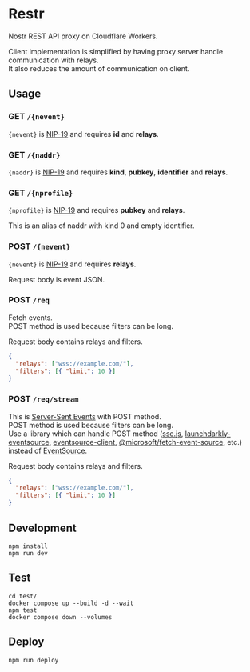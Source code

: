 # Restr

Nostr REST API proxy on Cloudflare Workers.

Client implementation is simplified by having proxy server handle communication
with relays.\
It also reduces the amount of communication on client.

## Usage

### GET `/{nevent}`

`{nevent}` is [NIP-19](https://github.com/nostr-protocol/nips/blob/master/19.md)
and requires **id** and **relays**.

### GET `/{naddr}`

`{naddr}` is [NIP-19](https://github.com/nostr-protocol/nips/blob/master/19.md)
and requires **kind**, **pubkey**, **identifier** and **relays**.

### GET `/{nprofile}`

`{nprofile}` is
[NIP-19](https://github.com/nostr-protocol/nips/blob/master/19.md) and requires
**pubkey** and **relays**.

This is an alias of naddr with kind 0 and empty identifier.

### POST `/{nevent}`

`{nevent}` is [NIP-19](https://github.com/nostr-protocol/nips/blob/master/19.md)
and requires **relays**.

Request body is event JSON.

### POST `/req`

Fetch events.\
POST method is used because filters can be long.

Request body contains relays and filters.

```json
{
  "relays": ["wss://example.com/"],
  "filters": [{ "limit": 10 }]
}
```

### POST `/req/stream`

This is
[Server-Sent Events](https://developer.mozilla.org/docs/Web/API/Server-sent_events)
with POST method.\
POST method is used because filters can be long.\
Use a library which can handle POST method
([sse.js](https://www.npmjs.com/package/sse.js),
[launchdarkly-eventsource](https://www.npmjs.com/package/launchdarkly-eventsource),
[eventsource-client](https://www.npmjs.com/package/eventsource-client),
[@microsoft/fetch-event-source](https://www.npmjs.com/package/@microsoft/fetch-event-source),
etc.) instead of
[EventSource](https://developer.mozilla.org/docs/Web/API/EventSource).

Request body contains relays and filters.

```json
{
  "relays": ["wss://example.com/"],
  "filters": [{ "limit": 10 }]
}
```

## Development

```
npm install
npm run dev
```

## Test

```
cd test/
docker compose up --build -d --wait
npm test
docker compose down --volumes
```

## Deploy

```
npm run deploy
```
